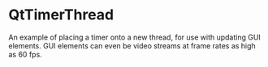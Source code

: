 # QtTimerThread
An example of placing a timer onto a new thread, for use with updating GUI elements. GUI elements can even be video streams at frame rates as high as 60 fps.
